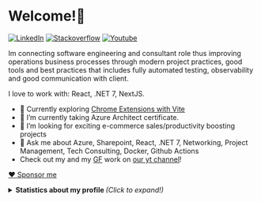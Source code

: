 # Welcome!👋

<!--
**Toumash/Toumash** is a ✨ _special_ ✨ repository because its `README.md` (this file) appears on your GitHub profile.
-->


[![LinkedIn][linkedin-shield]][linkedin-url] [![Stackoverflow][stack-shield]][stack-url] [![Youtube][yt-shield]][yt-url]

Im connecting software engineering and consultant role thus improving operations business processes through modern project practices, good tools and best practices that includes fully automated testing, observability and good communication with client.

I love to work with: React, .NET 7, NextJS. 

- 🔭 Currently exploring [Chrome Extensions with Vite](https://github.com/StarkShang/vite-plugin-chrome-extension)
- 🌱 I’m currently taking Azure Architect certificate.
- 👯 I’m looking for exciting e-commerce sales/productivity boosting projects
- 💬 Ask me about Azure, Sharepoint, React, .NET 7, Networking, Project Management, Tech Consulting,  Docker, Github Actions
- Check out my and my [GF](https://github.com/efemeryds) work on [our yt channel](https://www.youtube.com/channel/UCXrPqxHd-1y_oAYfv-qCnjA)!

[♥ Sponsor me](https://www.buymeacoffee.com/toumash)

<details>
  <summary> <b> Statistics about my profile </b> <i> (Click to expand!)</i> </summary>
  
  [![Github Stats By toumash](https://github-readme-stats.vercel.app/api?username=toumash&hide=prs&show_icons=true&title_color=fff&icon_color=79ff97&text_color=9f9f9f&bg_color=151515)]()
  

---
[linkedin-shield]: https://img.shields.io/badge/-LinkedIn-black.svg?style=flat-square&logo=linkedin&colorB=555&color=blue
[linkedin-url]: https://www.linkedin.com/in/tomaszdluski/
[stack-shield]: https://img.shields.io/static/v1?message=Stackoverflow&logo=stackoverflow&labelColor=5c5c5c&color=FE7A16&logoColor=white&label=%20
[stack-url]: https://stackoverflow.com/users/3711660/toumash
[yt-shield]: https://img.shields.io/static/v1?message=Youtube&logo=youtube&labelColor=5c5c5c&color=black&logoColor=FF0000&label=%20
[yt-url]: https://www.youtube.com/channel/UCXrPqxHd-1y_oAYfv-qCnjA
